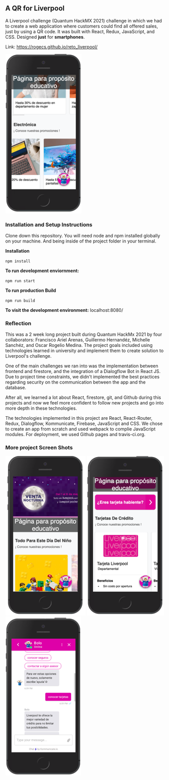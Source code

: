 
## A QR for Liverpool
A Liverpool challenge (Quantum HackMX 2021) challenge in which we had to create a web application where customers could find all offered sales, just by using a QR code. It was built with React, Redux, JavaScript, and CSS. Designed **just** for **smartphones**.

Link: https://rogecs.github.io/reto_liverpool/

<img src="showcase/showcase2.png" height="500"/>

### Installation and Setup Instructions
Clone down this repository. You will need node and npm installed globally on your machine. And being inside of the project folder in your terminal.

**Installation**

`npm install`

**To run development enviornment:**

`npm run start`

**To run production Build**

`npm run build`

**To visit the development environment:**
localhost:8080/

### Reflection

This was a 2 week long project built during Quantum HackMx 2021 by four collaborators: Francisco Ariel Arenas, Guillermo Hernandéz, Michelle Sanchéz, and Oscar Rogelio Medina. The project goals included using technologies learned in university and implement them to create solution to Liverpool's challenge.

One of the main challenges we ran into was the implementation between frontend and firestore, and the integration of a Dialogflow Bot in React JS. Due to project time constraints, we didn't implemented the best practices regarding security on the communication between the app and the database.

After all, we learned a lot about React, firestore, git, and Github during this projects and now we feel more confident to follow new projects and go into more depth in these technologies.

The technologies implemented in this project are React, React-Router, Redux, Dialogflow, Kommunicate, Firebase, JavaScript and CSS. We chose to create an app from scratch and used webpack to complie JavaScript modules. For deployment, we used Github pages and travis-ci.org.

### More project Screen Shots
<img src="showcase/showcase1.png" height="500"/>
<img src="showcase/showcase3.png" height="500"/>
<img src="showcase/showcase4.png" height="500"/>


